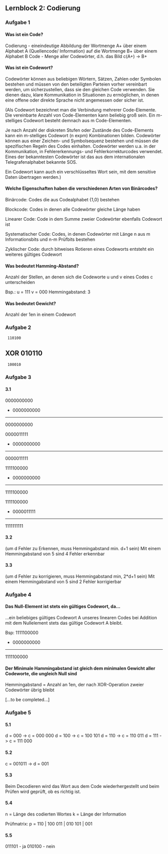 ## Lernblock 2: Codierung

### Aufgabe 1

#### Was ist ein Code?
Codierung - eineindeutige Abbildung der Wortmenge A+ über einem
Alphabet A (Quellencode/ Information) auf die Wortmenge B+ über
einem Alphabet B
Code - Menge aller Codewörter, d.h. das Bild c(A+) → B+

#### Was ist ein Codewort?
Codewörter können aus beliebigen Wörtern, Sätzen, Zahlen oder Symbolen bestehen und müssen von den beteiligten Parteien vorher vereinbart werden, um sicherzustellen, dass sie den gleichen Code verwenden. Sie dienen dazu, klare Kommunikation in Situationen zu ermöglichen, in denen eine offene oder direkte Sprache nicht angemessen oder sicher ist.

(Als Codewort bezeichnet man die Verbindung mehrerer Code-Elemente. Die vereinbarte Anzahl von Code-Elementen kann beliebig groß sein. Ein m-stelliges Codewort besteht demnach aus m Code-Elementen.

Je nach Anzahl der diskreten Stufen oder Zustände des Code-Elements kann ein m-stelliges Codewort (n expm) Kombinationen bilden. Codewörter können aus einer Zeichen- und Symbolsequenz bestehen und müssen die spezifischen Regeln des Codes einhalten. Codewörter werden u.a. in der Kommunikation, in Fehlererkennungs- und Fehlerkorrekturcodes verwendet. Eines der bekanntesten Codewörter ist das aus dem internationalen Telegrafenalphabet bekannte SOS.

Ein Codewort kann auch ein verschlüsseltes Wort sein, mit dem sensitive Daten übertragen werden.)

#### Welche Eigenschaften haben die verschiedenen Arten von Binärcodes?
Binärcode: Codes die aus Codealphabet {1,0} bestehen

Blockcode: Codes in denen alle Codewörter gleiche Länge haben

Linearer Code: Code in dem Summe zweier Codewörter ebenfalls Codewort ist

Systematischer Code: Codes, in denen Codewörter mit Länge n aus m Informationsbits und n-m Prüfbits bestehen 

Zyklischer Code: durch bitweises Rotieren eines Codeworts entsteht ein weiteres gültiges Codewort

#### Was bedeutet Hamming-Abstand?
Anzahl der Stellen, an denen sich die Codeworte u und v eines Codes c unterscheiden

Bsp.: u = 111
      v = 000
      Hemmingabstand: 3

#### Was bedeutet Gewicht?
Anzahl der 1en in einem Codewort


### Aufgabe 2
     110100 
XOR  010110
-----------
     100010


### Aufgabe 3

#### 3.1
  0000000000
+ 0000000000
------------
  0000000000

  0000011111
+ 0000000000
------------
  0000011111

  1111100000
+ 0000000000
------------
  1111100000

  1111100000
+ 0000011111
------------
  1111111111 


#### 3.2
(um d Fehler zu Erkennen, muss Hemmingabstand min. d+1 sein)
Mit einem Hemmingabstand von 5 sind 4 Fehler erkennbar

#### 3.3
(um d Fehler zu korrigieren, muss Hemmingabstand min, 2*d+1 sein)
Mit einem Hemmingabstand von 5 sind 2 Fehler korrigierbar 


### Aufgabe 4

#### Das Null-Element ist stets ein gültiges Codewort, da...
...ein beliebiges gültiges Codewort A unseres linearen Codes bei Addition mit dem Nullelement stets das gültige Codewort A bleibt.

Bsp:
  1111100000
+ 0000000000
------------
  1111100000

#### Der Minimale Hammingabstand ist gleich dem minimalen Gewicht aller Codeworte, die ungleich Null sind
Hemmingabstand = Anzahl an 1en, der nach XOR-Operation zweier Codewörter übrig bleibt

[...to be completed...]


### Aufgabe 5

#### 5.1
d = 000 -> c = 000 000
d = 100 -> c = 100 101
d = 110 -> c = 110 011
d = 111 -> c = 111 000

#### 5.2
c = 001011 -> d = 001

#### 5.3
Beim Decodieren wird das Wort aus dem Code wiederhergestellt und beim Prüfen wird geprüft, ob es richtig ist.

#### 5.4
n = Länge des codierten Wortes
k = Länge der Information

Prüfmatrix:
p = 110 | 100
    011 | 010
    101 | 001

#### 5.5
011101 - ja
010100 - nein


